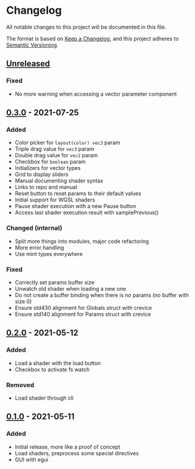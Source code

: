 # Changelog

All notable changes to this project will be documented in this file.

The format is based on [Keep a Changelog](https://keepachangelog.com/en/1.0.0/), and this project
adheres to [Semantic Versioning](https://semver.org/spec/v2.0.0.html).

## [Unreleased]

### Fixed

- No more warning when accessing a vector parameter component

[Unreleased]: https://github.com/Gui-Yom/nuance/compare/v0.3.0...HEAD

## [0.3.0] - 2021-07-25

### Added

- Color picker for `layout(color) vec3` param
- Triple drag value for `vec3` param
- Double drag value for `vec2` param
- Checkbox for `boolean` param
- Initializers for vector types
- Grid to display sliders
- Manual documenting shader syntax
- Links to repo and manual
- Reset button to reset params to their default values
- Initial support for WGSL shaders
- Pause shader execution with a new Pause button
- Access last shader execution result with samplePrevious()

### Changed (internal)

- Split more things into modules, major code refactoring
- More error handling
- Use mint types everywhere

### Fixed

- Correctly set params buffer size
- Unwatch old shader when loading a new one
- Do not create a buffer binding when there is no params (no buffer with size 0)
- Ensure std430 alignment for Globals struct with crevice
- Ensure std140 alignment for Params struct with crevice

[0.3.0]: https://github.com/Gui-Yom/nuance/compare/v0.2.0...v0.3.0

## [0.2.0] - 2021-05-12

### Added

- Load a shader with the load button
- Checkbox to activate fs watch

### Removed

- Load shader through cli

[0.2.0]: https://github.com/Gui-Yom/nuance/compare/v0.1.0...v0.2.0

## [0.1.0] - 2021-05-11

### Added

- Initial release, more like a proof of concept
- Load shaders, preprocess some special directives
- GUI with egui

[0.1.0]: https://github.com/Gui-Yom/nuance/releases/tag/v0.1.0
